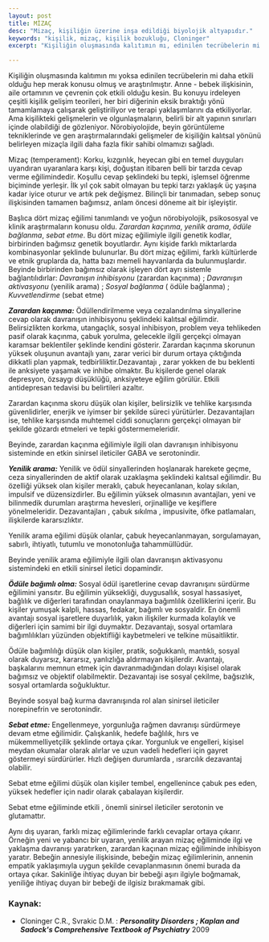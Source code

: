 ```yaml
---
layout: post
title: MİZAÇ
desc: "Mizaç, kişiliğin üzerine inşa edildiği biyolojik altyapıdır."
keywords: "kişilik, mizaç, kişilik bozukluğu, Cloninger"
excerpt: "Kişiliğin oluşmasında kalıtımın mı, edinilen tecrübelerin mi daha etkili olduğu hep merak edilmiş ve araştırılmıştır…"

---
```


Kişiliğin  oluşmasında kalıtımın mı yoksa  edinilen tecrübelerin mi daha etkili olduğu  hep merak konusu olmuş ve araştırılmıştır. Anne - bebek  ilişkisinin, aile ortamının ve çevrenin  çok etkili olduğu kesin. Bu konuyu irdeleyen  çeşitli  kişilik  gelişim  teorileri, her biri diğerinin eksik bıraktığı yönü  tamamlamaya  çalışarak  geliştiriliyor ve terapi yaklaşımlarını  da etkiliyorlar. Ama  kişilikteki  gelişmelerin ve olgunlaşmaların, belirli bir alt yapının  sınırları  içinde  olabildiği de  gözleniyor. Nörobiyolojide, beyin görüntüleme tekniklerinde  ve gen araştırmalarındaki gelişmeler de  kişiliğin  kalıtsal  yönünü belirleyen  mizaçla  ilgili  daha fazla fikir sahibi olmamızı sağladı.

Mizaç (temperament): Korku, kızgınlık, heyecan gibi en temel duyguları uyandıran uyaranlara karşı kişi, doğuştan itibaren  belli bir tarzda cevap verme  eğilimindedir. Koşullu cevap  şeklindeki bu tepki, işlemsel  öğrenme  biçiminde  yerleşir. İlk  yıl  çok sabit olmayan bu tepki tarzı yaklaşık üç yaşına kadar iyice oturur ve artık  pek değişmez. Bilinçli bir tanımadan, sebep sonuç ilişkisinden  tamamen bağımsız, anlam öncesi döneme ait bir işleyiştir.

Başlıca dört mizaç eğilimi tanımlandı ve yoğun nörobiyolojik, psikososyal ve klinik araştırmaların konusu oldu. _Zarardan kaçınma_, _yenilik arama_, _ödüle bağlanma_, _sebat etme_. Bu dört mizaç eğilimiyle ilgili genetik kodlar, birbirinden bağımsız  genetik  boyutlardır. Aynı kişide  farklı  miktarlarda  kombinasyonlar şeklinde  bulunurlar. Bu dört mizaç eğilimi, farklı  kültürlerde ve etnik  gruplarda da, hatta bazı memeli hayvanlarda da  bulunmuşlardır. Beyinde  birbirinden bağımsız olarak işleyen  dört ayrı sistemle  bağlantılıdırlar: _Davranışın inhibisyonu_  (zarardan kaçınma) ; _Davranışın aktivasyonu_ (yenilik arama) ; _Sosyal  bağlanma_ ( ödüle bağlanma) ; _Kuvvetlendirme_ (sebat etme)

___Zarardan  kaçınma:___ Ödüllendirilmeme veya  cezalandırılma sinyallerine  cevap olarak  davranışın inhibisyonu  şeklindeki  kalıtsal eğilimdir. Belirsizlikten korkma, utangaçlık, sosyal inhibisyon, problem veya tehlikeden  pasif  olarak  kaçınma, çabuk yorulma, gelecekle ilgili  gerçekçi olmayan karamsar beklentiler  şeklinde kendini gösterir. Zarardan kaçınma skorunun yüksek oluşunun avantajlı yanı, zarar verici bir durum ortaya çıktığında  dikkatli  plan yapmak,  tedbirliliktir.Dezavantajı , zarar yokken de bu beklenti ile  anksiyete  yaşamak ve inhibe olmaktır. Bu  kişilerde genel olarak  depresyon, özsaygı  düşüklüğü, anksiyeteye eğilim  görülür. Etkili antidepresan tedavisi  bu belirtileri azaltır.

Zarardan kaçınma  skoru  düşük olan kişiler, belirsizlik ve tehlike karşısında güvenlidirler, enerjik ve iyimser bir şekilde süreci yürütürler. Dezavantajları ise, tehlike karşısında  muhtemel ciddi sonuçlarını gerçekçi olmayan bir şekilde gözardı etmeleri ve tepki göstermemeleridir.

Beyinde, zarardan kaçınma eğilimiyle ilgili olan  davranışın  inhibisyonu  sisteminde en etkin sinirsel ileticiler  GABA  ve serotonindir.

___Yenilik  arama:___ Yenilik ve  ödül sinyallerinden  hoşlanarak  harekete  geçme, ceza sinyallerinden de aktif olarak  uzaklaşma  şeklindeki kalıtsal eğilimdir. Bu  özelliği yüksek olan kişiler  meraklı, çabuk heyecanlanan, kolay sıkılan, impulsif ve  düzensizdirler. Bu eğilimin yüksek olmasının avantajları, yeni ve bilinmedik durumları araştırma hevesleri, orjinalliğe ve keşiflere  yönelmeleridir. Dezavantajları , çabuk sıkılma , impusivite, öfke patlamaları, ilişkilerde  kararsızlıktır.

Yenilik arama eğilimi düşük olanlar, çabuk heyecanlanmayan, sorgulamayan, sabırlı, ihtiyatlı, tutumlu ve  monotonluğa tahammüllüdür.

Beyinde yenilik arama eğilimiyle ilgili olan  davranışın aktivasyonu  sistemindeki en etkili sinirsel iletici  dopamindir.

___Ödüle  bağımlı olma:___ Sosyal ödül işaretlerine  cevap davranışını  sürdürme  eğilimini yansıtır. Bu eğilimin yüksekliği, duygusallık, sosyal hassasiyet, bağlılık ve diğerleri  tarafından onaylanmaya bağımlılık özelliklerini içerir. Bu kişiler  yumuşak kalpli, hassas, fedakar, bağımlı ve sosyaldir. En önemli avantajı sosyal işaretlere duyarlılık, yakın ilişkiler kurmada kolaylık ve  diğerleri için samimi bir ilgi duymaktır. Dezavantajı, sosyal ortamlara bağımlılıkları yüzünden objektifliği  kaybetmeleri ve telkine müsaitliktir.

Ödüle bağımlılığı düşük olan kişiler, pratik, soğukkanlı, mantıklı, sosyal olarak duyarsız, kararsız,  yanlızlığa aldırmayan kişilerdir. Avantajı, başkalarını memnun etmek için davranmadığından dolayı kişisel olarak bağımsız ve objektif olabilmektir. Dezavantajı ise  sosyal çekilme, bağsızlık, sosyal ortamlarda soğukluktur.

Beyinde sosyal bağ kurma davranışında  rol alan sinirsel ileticiler  norepinefrin ve serotonindir.

___Sebat etme:___ Engellenmeye, yorgunluğa rağmen  davranışı sürdürmeye devam etme eğilimidir. Çalışkanlık, hedefe bağlılık, hırs ve mükemmelliyetçilik şeklinde  ortaya çıkar. Yorgunluk ve  engelleri, kişisel meydan okumalar olarak alırlar ve  uzun vadeli hedefleri  için  gayret göstermeyi sürdürürler. Hızlı değişen durumlarda , ısrarcılık dezavantaj olabilir.

Sebat etme eğilimi düşük olan kişiler  tembel, engellenince çabuk pes eden, yüksek hedefler için nadir olarak çabalayan kişilerdir.

Sebat etme eğiliminde  etkili , önemli sinirsel ileticiler  serotonin ve glutamattır.

Aynı dış uyaran, farklı mizaç eğilimlerinde   farklı cevaplar ortaya çıkarır.  Örneğin yeni ve yabancı bir uyaran, yenilik arayan mizaç eğiliminde  ilgi ve yaklaşma davranışı yaratırken, zarardan kaçınan  mizaç eğiliminde  inhibisyon yaratır. Bebeğin annesiyle ilişkisinde, bebeğin mizaç eğilimlerinin, annenin empatik yaklaşımıyla  uygun şekilde cevaplanmasının önemi burada da ortaya çıkar. Sakinliğe ihtiyaç duyan bir bebeği aşırı ilgiyle boğmamak,  yeniliğe  ihtiyaç duyan bir bebeği de  ilgisiz bırakmamak gibi.

### Kaynak:

* Cloninger C.R., Svrakic D.M. :  ___Personality  Disorders  ; Kaplan and Sadock's  Comprehensive Textbook of Psychiatry___   2009
